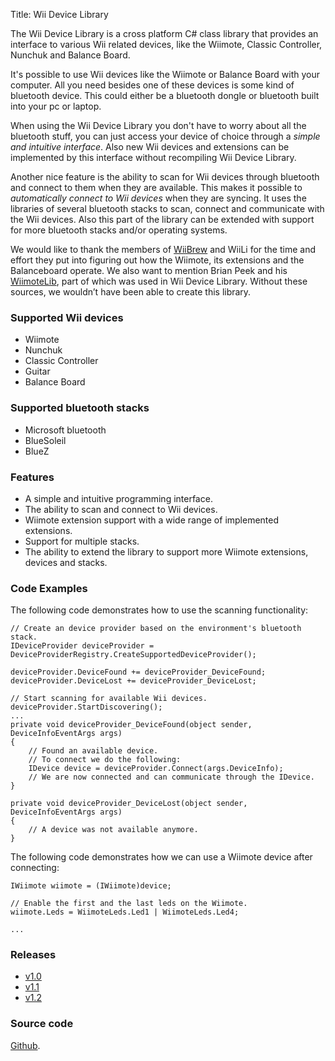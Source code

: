 Title: Wii Device Library

The Wii Device Library is a cross platform C# class library that provides an interface to various Wii related devices, like the Wiimote, Classic Controller, Nunchuk and Balance Board.

It's possible to use Wii devices like the Wiimote or Balance Board with your computer. All you need besides one of these devices is some kind of bluetooth device. This could either be a bluetooth dongle or bluetooth built into your pc or laptop.

When using the Wii Device Library you don't have to worry about all the bluetooth stuff, you can just access your device of choice through a *simple and intuitive interface*. Also new Wii devices and extensions can be implemented by this interface without recompiling Wii Device Library.

Another nice feature is the ability to scan for Wii devices through bluetooth and connect to them when they are available. This makes it possible to *automatically connect to Wii devices* when they are syncing. It uses the libraries of several bluetooth stacks to scan, connect and communicate with the Wii devices. Also this part of the library can be extended with support for more bluetooth stacks and/or operating systems.

We would like to thank the members of [WiiBrew](http://www.wiibrew.org/) and WiiLi for the time and effort they put into figuring out how the Wiimote, its extensions and the Balanceboard operate. We also want to mention Brian Peek and his [WiimoteLib](http://www.wiimotelib.org/), part of which was used in Wii Device Library. Without these sources, we wouldn’t have been able to create this library.

### Supported Wii devices

* Wiimote
* Nunchuk
* Classic Controller
* Guitar
* Balance Board

### Supported bluetooth stacks

* Microsoft bluetooth
* BlueSoleil
* BlueZ

### Features

* A simple and intuitive programming interface.
* The ability to scan and connect to Wii devices.
* Wiimote extension support with a wide range of implemented extensions.
* Support for multiple stacks.
* The ability to extend the library to support more Wiimote extensions, devices and stacks.

### Code Examples
The following code demonstrates how to use the scanning functionality:

    // Create an device provider based on the environment's bluetooth stack.
    IDeviceProvider deviceProvider = DeviceProviderRegistry.CreateSupportedDeviceProvider();
    
    deviceProvider.DeviceFound += deviceProvider_DeviceFound;
    deviceProvider.DeviceLost += deviceProvider_DeviceLost;
    
    // Start scanning for available Wii devices.
    deviceProvider.StartDiscovering();
    ...
    private void deviceProvider_DeviceFound(object sender, DeviceInfoEventArgs args)
    {
    	// Found an available device.
    	// To connect we do the following:
    	IDevice device = deviceProvider.Connect(args.DeviceInfo);
    	// We are now connected and can communicate through the IDevice.
    }
    
    private void deviceProvider_DeviceLost(object sender, DeviceInfoEventArgs args)
    {
    	// A device was not available anymore.
    }

The following code demonstrates how we can use a Wiimote device after connecting:

    IWiimote wiimote = (IWiimote)device;
    
    // Enable the first and the last leds on the Wiimote.
    wiimote.Leds = WiimoteLeds.Led1 | WiimoteLeds.Led4;
    
    ...

### Releases

* [v1.0](/files/WiiDeviceLibrary-1.0.zip)
* [v1.1](/files/WiiDeviceLibrary-v1.1.zip)
* [v1.2](/files/WiiDeviceLibrary-v1.2.zip)

### Source code

[Github](https://github.com/FrozenCow/wiidevicelibrary).
